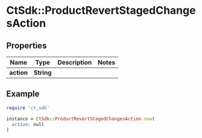 # CtSdk::ProductRevertStagedChangesAction

## Properties

| Name | Type | Description | Notes |
| ---- | ---- | ----------- | ----- |
| **action** | **String** |  |  |

## Example

```ruby
require 'ct_sdk'

instance = CtSdk::ProductRevertStagedChangesAction.new(
  action: null
)
```

